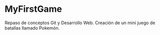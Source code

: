 # MyFirstGame
Repaso de conceptos Git y Desarrollo Web. 
Creación de un mini juego de batallas llamado Pokemón.
